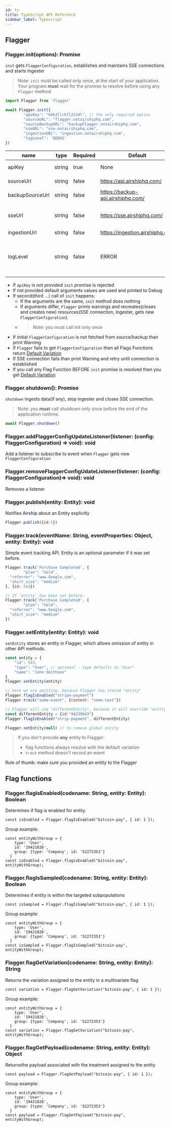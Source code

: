 ```yaml
---
id: ts
title: TypeScript API Reference
sidebar_label: Typescript
---
```


## Flagger
### Flagger.init(options): Promise<FlaggerInstance>

`init` gets `FlaggerConfiguration`, establishes and maintains SSE connections and starts Ingester

> Note: `init` must be called only once, at the start of your application. 
>Your program __must__ wait for the promise to resolve before using any `Flagger` method

```javascript
import Flagger from 'flagger'

await Flagger.init({
        "apiKey": "k4k3llrkfl2234l", // the only required option
        "sourceURL": "flagger.notairshiphq.com",
        "sourceBackupURL": "backupFlagger.notairshiphq.com",
        "sseURL": "sse.notairshiphq.com",
        "ingestionURL": "ingestion.notairshiphq.com",
        "logLevel": 'DEBUG'
})
```

| name            | type   | Required | Default                           | Description                                                                                             |
| --------------- | ------ | -------- | --------------------------------- | ------------------------------------------------------------------------------------------------------- |
| apiKey          | string | true     | None                              | API key to an environment                                                                               |
| sourceUrl       | string | false    | https://api.airshiphq.com/        | URL to get `FlaggerConfiguration`                                                                         |
| backupSourceUrl | string | false    | https://backup-api.airshiphq.com/ | backup URL to get `FlaggerConfiguration`                                                                  |
| sseUrl          | string | false    | https://sse.airshiphq.com/        | URL for real-time updates of `FlaggerConfiguration` via sse                                                                       |
| ingestionUrl    | string | false    | https://ingestion.airshiphq.com   | URL for ingestion                                                                                       |
| logLevel        | string | false    | ERROR                             | set up log level: ERROR, WARN, DEBUG. Debug is the most verbose level and includes all Network requests |

- If `apiKey` is not provided `init` promise is rejected
- If not provided default arguments values are used and printed to Debug
- If second(third …) call of `init` happens:
    - If the arguments are the same, `init` method does nothing
    - If arguments differ, `Flagger` prints warnings and recreates(closes and creates new) resources(SSE connection, 
    Ingester, gets new `FlaggerConfiguration`).
    - > Note: you must call init only once
- If initial `FlaggerConfiguration` is not fetched from source/backup than print Warning
- If `Flagger` fails to get `FlaggerConfiguration` then all Flags Functions return [Default Variation](../flagger-sdk/default-variation.md)
- If SSE connection fails than print Warning and retry until connection is established
- If you call any Flag Function BEFORE `init` promise is resolved then you get [Default Variation](../flagger-sdk/default-variation.md)  


### Flagger.shutdown(): Promise<void>

`shutdown` ingests data(if any), stop ingester and closes SSE connection.

> Note: you __must__ call shutdown only once before the end of the application runtime. 

```typescript
await Flagger.shutdown()
```

### Flagger.addFlaggerConfigUpdateListener(listener: (config: FlaggerConfiguration) ⇒ void): void

Add a listener to subscribe to event when `Flagger` gets new `FlaggerConfiguration`
### Flagger.removeFlaggerConfigUdateListener(listener: (config: FlaggerConfiguration)⇒ void): void

Removes a listener

### Flagger.publish(entity: Entity): void

Notifies Airship about an Entity explicitly

```javascript
Flagger.publish({id:1})
```


### Flagger.track(eventName: String, eventProperties: Object, entity: Entity): void

Simple event tracking API.
Entity is an optional parameter if it was set before.

```javascript
Flagger.track('Purchase Completed', {
        "plan": "Gold",
  "referrer": "www.Google.com",
  "shirt_size": "medium"
}, {id: 543})

// If `entity` has been set before:
Flagger.track('Purchase Completed', {
        "plan": "Gold",
  "referrer": "www.Google.com",
  "shirt_size": "medium"
})
```

### Flagger.setEntity(entity: Entity): void

`setEntity` stores an entity in Flagger, which allows omission of entity in other API methods. 

```javascript
const entity = {
    "id": 543,
    "type": "User", // optional - type defaults to "User"
    "name": "John Smithson"
}
Flagger.setEntity(entity)

// here we are omitting, because Flagger has stored "entity"
Flagger.flagIsEnabled("stripe-payment")  
Flagger.track("some-event", {content: "some-text"})

// Flagger will use "differentEntity", because it will override "entity"
const differentEntity = {id:"94239643"}
Flagger.flagIsEnabled("strip-payment", differentEntity) 

Flagger.setEntity(null) // to remove global entity
```

>If you don't provide __any__ entity to Flagger:
>- flag functions always resolve with the default variation
>- `track` method doesn't record an event

Rule of thumb: make sure you provided an entity to the Flagger

## Flag functions
### Flagger.flagIsEnabled(codename: String, entity: Entity): Boolean

Determines if flag is enabled for entity.

    const isEnabled = Flagger.flagIsEnabled("bitcoin-pay", { id: 1 });

Group example:

    const entityWithGroup = {
        type: 'User',
        id: '19421826',
        group: {type: 'Company', id: '52272353'}
      }
    const isEnabled = Flagger.flagisEnabled("bitcoin-pay", entityWithGroup);



### Flagger.flagIsSampled(codename: String, entity: Entity): Boolean

Determines if entity is within the targeted subpopulations

    const isSampled = Flagger.flagIsSampled("bitcoin-pay", { id: 1 });

Group example:

    const entityWithGroup = {
        type: 'User',
        id: '19421826',
        group: {type: 'Company', id: '52272353'}
      }
    const isSampled = Flagger.flagIsSampled("bitcoin-pay", entityWithGroup);


### Flagger.flagGetVariation(codename: String, entity: Entity): String

Returns the variation assigned to the entity in a multivariate flag

    const variation = Flagger.flagGetVariation("bitcoin-pay", { id: 1 });

Group example:

    const entityWithGroup = {
        type: 'User',
        id: '19421826',
        group: {type: 'Company', id: '52272353'}
      }
    const variation = Flagger.flagGetVariation("bitcoin-pay", entityWithGroup);



### Flagger.flagGetPayload(codename: String, entity: Entity): Object

Returnsthe payload associated with the treatment assigned to the entity

    const payload = Flagger.flagGetPayload("bitcoin-pay", { id: 1 });

Group example:

    const entityWithGroup = {
        type: 'User',
        id: '19421826',
        group: {type: 'Company', id: '52272353'}
      }
    const payload = Flagger.flagGetPayload("bitcoin-pay", entityWithGroup);